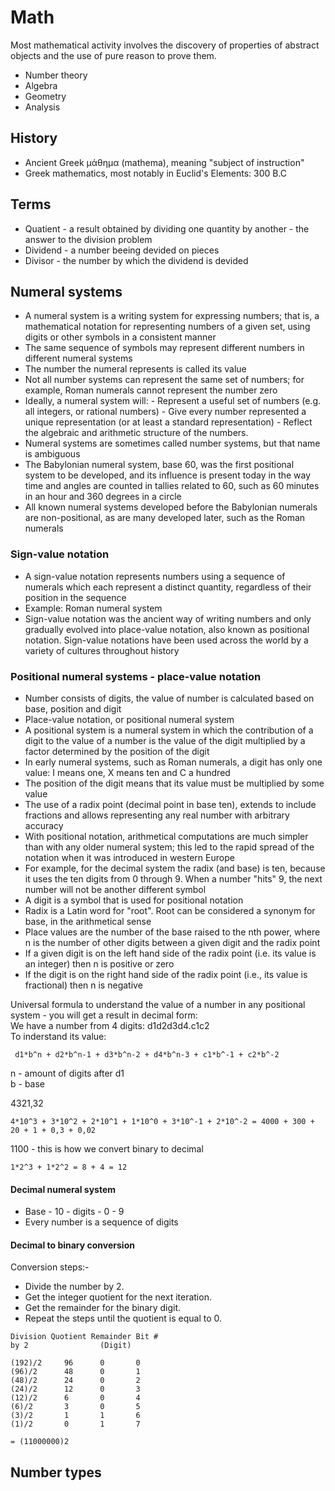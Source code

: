 # Math

Most mathematical activity involves the discovery of properties of abstract objects and the use of pure reason to prove them.

- Number theory
- Algebra
- Geometry
- Analysis

## History

- Ancient Greek μάθημα (mathema), meaning "subject of instruction"
- Greek mathematics, most notably in Euclid's Elements: 300 B.C

## Terms

- Quatient - a result obtained by dividing one quantity by another - the answer to the division problem
- Dividend - a number beeing devided on pieces
- Divisor - the number by which the dividend is devided

## Numeral systems

- A numeral system is a writing system for expressing numbers; that is, a mathematical notation for representing numbers of a given set, using digits or other symbols in a consistent manner
- The same sequence of symbols may represent different numbers in different numeral systems
- The number the numeral represents is called its value
- Not all number systems can represent the same set of numbers; for example, Roman numerals cannot represent the number zero
- Ideally, a numeral system will:
        - Represent a useful set of numbers (e.g. all integers, or rational numbers)
        - Give every number represented a unique representation (or at least a standard representation)
        - Reflect the algebraic and arithmetic structure of the numbers.
- Numeral systems are sometimes called number systems, but that name is ambiguous
- The Babylonian numeral system, base 60, was the first positional system to be developed, and its influence is present today in the way time and angles are counted in tallies related to 60, such as 60 minutes in an hour and 360 degrees in a circle
- All known numeral systems developed before the Babylonian numerals are non-positional, as are many developed later, such as the Roman numerals

### Sign-value notation

- A sign-value notation represents numbers using a sequence of numerals which each represent a distinct quantity, regardless of their position in the sequence
- Example: Roman numeral system
- Sign-value notation was the ancient way of writing numbers and only gradually evolved into place-value notation, also known as positional notation. Sign-value notations have been used across the world by a variety of cultures throughout history

### Positional numeral systems - place-value notation

- Number consists of digits, the value of number is calculated based on base, position and digit
- Place-value notation, or positional numeral system
- A positional system is a numeral system in which the contribution of a digit to the value of a number is the value of the digit multiplied by a factor determined by the position of the digit
- In early numeral systems, such as Roman numerals, a digit has only one value: I means one, X means ten and C a hundred
- The position of the digit means that its value must be multiplied by some value
- The use of a radix point (decimal point in base ten), extends to include fractions and allows representing any real number with arbitrary accuracy
- With positional notation, arithmetical computations are much simpler than with any older numeral system; this led to the rapid spread of the notation when it was introduced in western Europe
- For example, for the decimal system the radix (and base) is ten, because it uses the ten digits from 0 through 9. When a number "hits" 9, the next number will not be another different symbol
- A digit is a symbol that is used for positional notation
- Radix is a Latin word for "root". Root can be considered a synonym for base, in the arithmetical sense
- Place values are the number of the base raised to the nth power, where n is the number of other digits between a given digit and the radix point
- If a given digit is on the left hand side of the radix point (i.e. its value is an integer) then n is positive or zero
- If the digit is on the right hand side of the radix point (i.e., its value is fractional) then n is negative

Universal formula to understand the value of a number in any positional system - you will get a result in decimal form:  
We have a number from 4 digits: d1d2d3d4.c1c2  
To inderstand its value:  

```
 d1*b^n + d2*b^n-1 + d3*b^n-2 + d4*b^n-3 + c1*b^-1 + c2*b^-2
```

n - amount of digits after d1  
b - base  
  
4321,32

```
4*10^3 + 3*10^2 + 2*10^1 + 1*10^0 + 3*10^-1 + 2*10^-2 = 4000 + 300 + 20 + 1 + 0,3 + 0,02  
```
  
1100 - this is how we convert binary to decimal

```
1*2^3 + 1*2^2 = 8 + 4 = 12
```

#### Decimal numeral system

- Base - 10 - digits - 0 - 9
- Every number is a sequence of digits

#### Decimal to binary conversion

Conversion steps:-
- Divide the number by 2.
- Get the integer quotient for the next iteration.
- Get the remainder for the binary digit.
- Repeat the steps until the quotient is equal to 0.

``` 
Division Quotient Remainder Bit #
by 2                (Digit)		

(192)/2	    96	    0	    0
(96)/2	    48	    0	    1
(48)/2	    24	    0	    2
(24)/2	    12	    0	    3
(12)/2	    6	    0	    4
(6)/2	    3	    0	    5
(3)/2	    1	    1	    6
(1)/2	    0	    1	    7

= (11000000)2

```

## Number types